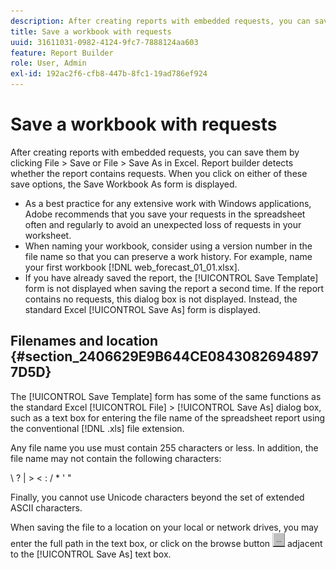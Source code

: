 ```yaml
---
description: After creating reports with embedded requests, you can save them by clicking File > Save or File > Save As in Excel. Report builder detects whether the report contains requests. When you click on either of these save options, the Save Workbook As form is displayed.
title: Save a workbook with requests
uuid: 31611031-0982-4124-9fc7-7888124aa603
feature: Report Builder
role: User, Admin
exl-id: 192ac2f6-cfb8-447b-8fc1-19ad786ef924
---
```

# Save a workbook with requests

After creating reports with embedded requests, you can save them by clicking File > Save or File > Save As in Excel. Report builder detects whether the report contains requests. When you click on either of these save options, the Save Workbook As form is displayed.

* As a best practice for any extensive work with Windows applications, Adobe recommends that you save your requests in the spreadsheet often and regularly to avoid an unexpected loss of requests in your worksheet.
* When naming your workbook, consider using a version number in the file name so that you can preserve a work history. For example, name your first workbook [!DNL web_forecast_01_01.xlsx].
* If you have already saved the report, the [!UICONTROL Save Template] form is not displayed when saving the report a second time. If the report contains no requests, this dialog box is not displayed. Instead, the standard Excel [!UICONTROL Save As] form is displayed.

## Filenames and location {#section_2406629E9B644CE08430826948977D5D}

The [!UICONTROL Save Template] form has some of the same functions as the standard Excel [!UICONTROL File] > [!UICONTROL Save As] dialog box, such as a text box for entering the file name of the spreadsheet report using the conventional [!DNL .xls] file extension.

Any file name you use must contain 255 characters or less. In addition, the file name may not contain the following characters:

\ ? | > < : / &#42; ' "

Finally, you cannot use Unicode characters beyond the set of extended ASCII characters.

When saving the file to a location on your local or network drives, you may enter the full path in the text box, or click on the browse button  ![browse_button.gif](assets/browse_button.gif) adjacent to the [!UICONTROL Save As] text box.
